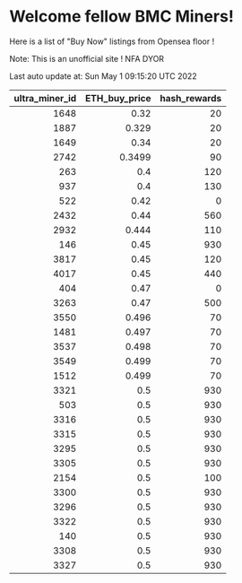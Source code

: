 # Welcome fellow BMC Miners!
Here is a list of "Buy Now" listings from Opensea floor !

Note: This is an unofficial site ! NFA DYOR


Last auto update at: Sun May  1 09:15:20 UTC 2022


|   ultra_miner_id |   ETH_buy_price |   hash_rewards |
|-----------------:|----------------:|---------------:|
|             1648 |          0.32   |             20 |
|             1887 |          0.329  |             20 |
|             1649 |          0.34   |             20 |
|             2742 |          0.3499 |             90 |
|              263 |          0.4    |            120 |
|              937 |          0.4    |            130 |
|              522 |          0.42   |              0 |
|             2432 |          0.44   |            560 |
|             2932 |          0.444  |            110 |
|              146 |          0.45   |            930 |
|             3817 |          0.45   |            120 |
|             4017 |          0.45   |            440 |
|              404 |          0.47   |              0 |
|             3263 |          0.47   |            500 |
|             3550 |          0.496  |             70 |
|             1481 |          0.497  |             70 |
|             3537 |          0.498  |             70 |
|             3549 |          0.499  |             70 |
|             1512 |          0.499  |             70 |
|             3321 |          0.5    |            930 |
|              503 |          0.5    |            930 |
|             3316 |          0.5    |            930 |
|             3315 |          0.5    |            930 |
|             3295 |          0.5    |            930 |
|             3305 |          0.5    |            930 |
|             2154 |          0.5    |            100 |
|             3300 |          0.5    |            930 |
|             3296 |          0.5    |            930 |
|             3322 |          0.5    |            930 |
|              140 |          0.5    |            930 |
|             3308 |          0.5    |            930 |
|             3327 |          0.5    |            930 |